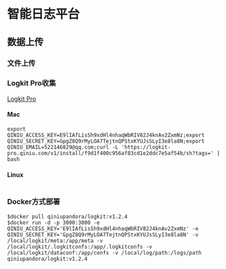 #  智能日志平台

## 数据上传

### 文件上传

### Logkit Pro收集

[Logkit Pro](https://logkit-pro.qiniu.com/#/)

#### Mac

```shell
export QINIU_ACCESS_KEY=E9lIAfLisSh9xdHl4nhaqWbRIV82J4knAv2ZxmNz;export QINIU_SECRET_KEY=GpgZ8Q9rMyLOA7TejtnQPStxKYUJsSLyI3e8la8N;export QINIU_EMAIL=522146829@qq.com;curl -L 'https://logkit-pro.qiniu.com/v1/install/f9d1f400c956af83cd1e2ddc7e5af54b/sh?tags=' | bash
```

#### Linux

```shell

```

### Docker方式部署

```shell
$docker pull qiniupandora/logkit:v1.2.4
$docker run -d -p 3000:3000 -e QINIU_ACCESS_KEY='E9lIAfLisSh9xdHl4nhaqWbRIV82J4knAv2ZxmNz' -e QINIU_SECRET_KEY='GpgZ8Q9rMyLOA7TejtnQPStxKYUJsSLyI3e8la8N' -v /local/logkit/meta:/app/meta -v /local/logkit/.logkitconfs:/app/.logkitconfs -v /local/logkit/dataconf:/app/confs -v /local/log/path:/logs/path qiniupandora/logkit:v1.2.4
```

